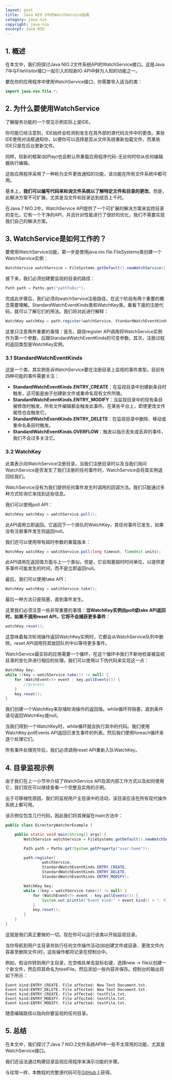 ```yaml
---
layout: post
title:  Java NIO 2中的WatchService指南
category: java-nio
copyright: java-nio
excerpt: Java NIO
---
```


## 1. 概述

在本文中，我们将探讨Java NIO.2文件系统API的WatchService接口。这是Java 7中与FileVisitor接口一起引入的较新IO API中鲜为人知的功能之一。

要在你的应用程序中使用WatchService接口，你需要导入适当的类：

```java
import java.nio.file.*;
```

## 2. 为什么要使用WatchService

了解服务功能的一个常见示例实际上是IDE。

你可能已经注意到，IDE始终会检测到发生在其外部的源代码文件中的更改。某些IDE使用对话框通知你，以便你可以选择是否从文件系统重新加载文件，而某些IDE只是在后台更新文件。

同样，较新的框架(如Play)也会默认热重载应用程序代码-无论何时你从任何编辑器执行编辑。

这些应用程序采用了一种称为文件更改通知的功能，该功能在所有文件系统中都可用。

基本上，**我们可以编写代码来轮询文件系统以了解特定文件和目录的更改**。但是，此解决方案不可扩展，尤其是当文件和目录达到成百上千时。

在Java 7 NIO.2中，WatchService API提供了一个可扩展的解决方案来监控目录的变化。它有一个干净的API，并且针对性能进行了很好的优化，我们不需要实现我们自己的解决方案。

## 3. WatchService是如何工作的？

要使用WatchService功能，第一步是使用java.nio.file.FileSystems类创建一个WatchService实例：

```java
WatchService watchService = FileSystems.getDefault().newWatchService();
```

接下来，我们必须创建要监视的目录的路径：

```java
Path path = Paths.get("pathToDir");
```

完成此步骤后，我们必须向watchService注册路径。在这个阶段有两个重要的概念需要理解。StandardWatchEventKinds类和WatchKey类。看看下面的注册代码，就可以了解它们的用法。我们将对此进行解释：

```java
WatchKey watchKey = path.register(watchService, StandardWatchEventKinds...);
```

这里只注意两件重要的事情：首先，路径register API调用将WatchService实例作为第一个参数，后跟StandardWatchEventKinds的可变参数。其次，注册过程的返回类型是WatchKey实例。

### 3.1 StandardWatchEventKinds

这是一个类，其实例告诉WatchService要在注册目录上监视的事件类型。目前有四种可能的事件需要关注：

-   **StandardWatchEventKinds.ENTRY_CREATE**：在监视目录中创建新条目时触发，这可能是由于创建新文件或重命名现有文件所致。
-   **StandardWatchEventKinds.ENTRY_MODIFY**：当监视目录中的现有条目被修改时触发，所有文件编辑都会触发此事件。在某些平台上，即使更改文件属性也会触发它。
-   **StandardWatchEventKinds.ENTRY_DELETE**：在监视目录中删除、移动或重命名条目时触发。
-   **StandardWatchEventKinds.OVERFLOW**：触发以指示丢失或丢弃的事件，我们不会过多关注它。

### 3.2 WatchKey

此类表示向WatchService注册目录。当我们注册目录时以及当我们询问WatchService是否发生了我们注册的任何事件时，WatchService会将其实例返回给我们。

WatchService没有为我们提供任何事件发生时调用的回调方法。我们只能通过多种方式轮询它来找到这些信息。

我们可以使用poll API：

```java
WatchKey watchKey = watchService.poll();
```

此API调用立即返回。它返回下一个排队的WatchKey，其任何事件已发生，如果没有注册事件发生则返回null。

我们还可以使用带有超时参数的重载版本：

```java
WatchKey watchKey = watchService.poll(long timeout, TimeUnit units);
```

此API调用在返回值方面与上一个类似。但是，它会阻塞超时时间单位，以提供更多事件可能发生的时间，而不是立即返回null。

最后，我们可以使用take API：

```java
WatchKey watchKey = watchService.take();
```

最后一种方法只是阻塞，直到事件发生。

这里我们必须注意一些非常重要的事情：**当WatchKey实例由poll或take API返回时，如果不调用reset API，它将不会捕获更多事件**：

```java
watchKey.reset();
```

这意味着每次轮询操作返回WatchKey实例时，它都会从WatchService队列中删除。reset API调用将其放回队列中以等待更多事件。

WatchService最实际的应用需要一个循环，在这个循环中我们不断地检查被监视目录的变化并进行相应的处理。我们可以使用以下伪代码来实现这一点：

```java
WatchKey key;
while ((key = watchService.take()) != null) {
    for (WatchEvent<?> event : key.pollEvents()) {
        //process
    }
    key.reset();
}
```

我们创建一个WatchKey来存储轮询操作的返回值。while循环将阻塞，直到条件语句返回WatchKey或null。

当我们得到一个WatchKey时，while循环就会执行其中的代码。我们使用WatchKey.pollEvents API返回已发生事件的列表。然后我们使用foreach循环来逐个处理它们。

所有事件处理完毕后，我们必须调用reset API重新入队WatchKey。

## 4. 目录监视示例

由于我们在上一小节中介绍了WatchService API及其内部工作方式以及如何使用它，我们现在可以继续查看一个完整且实用的示例。

出于可移植性原因，我们将监视用户主目录中的活动，该目录应该在所有现代操作系统上都可用。

该示例仅包含几行代码，因此我们将其保留在main方法中：

```java
public class DirectoryWatcherExample {

    public static void main(String[] args) {
        WatchService watchService = FileSystems.getDefault().newWatchService();

        Path path = Paths.get(System.getProperty("user.home"));

        path.register(
                watchService,
                StandardWatchEventKinds.ENTRY_CREATE,
                StandardWatchEventKinds.ENTRY_DELETE,
                StandardWatchEventKinds.ENTRY_MODIFY);

        WatchKey key;
        while ((key = watchService.take()) != null) {
            for (WatchEvent<?> event : key.pollEvents()) {
                System.out.println("Event kind:" + event.kind() + ". File affected: " + event.context() + ".");
            }
            key.reset();
        }
    }
}
```

这就是我们真正要做的一切。现在你可以运行该类以开始监视目录。

当你导航到用户主目录并执行任何文件操作活动(如创建文件或目录、更改文件内容甚至删除文件)时，这些操作都将记录在控制台中。

例如，假设你转到用户主目录，在空格处单击鼠标右键，选择new -> file以创建一个新文件，然后将其命名为testFile。然后添加一些内容并保存。控制台的输出将如下所示：

```plaintext
Event kind:ENTRY_CREATE. File affected: New Text Document.txt.
Event kind:ENTRY_DELETE. File affected: New Text Document.txt.
Event kind:ENTRY_CREATE. File affected: testFile.txt.
Event kind:ENTRY_MODIFY. File affected: testFile.txt.
Event kind:ENTRY_MODIFY. File affected: testFile.txt.
```

随意编辑路径以指向你要监视的任何目录。

## 5. 总结

在本文中，我们探讨了Java 7 NIO.2文件系统API中一些不太常用的功能，尤其是WatchService接口。

我们还设法通过构建目录监视应用程序来演示功能的步骤。

与往常一样，本教程的完整源代码可在[GitHub](https://github.com/tuyucheng7/taketoday-tutorial4j/tree/master/java-core-modules/java-nio-2)上获得。

